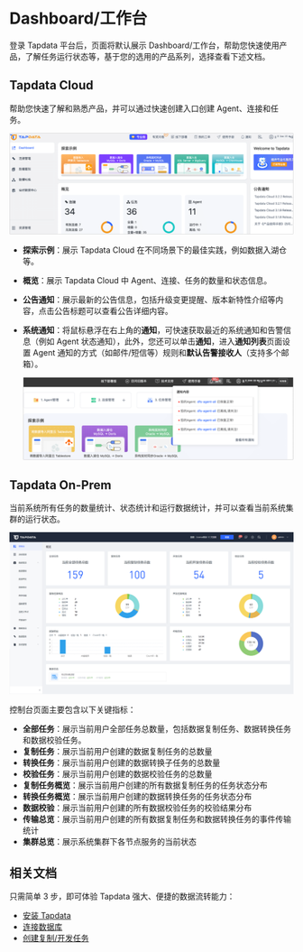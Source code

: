 # Dashboard/工作台

登录 Tapdata 平台后，页面将默认展示 Dashboard/工作台，帮助您快速使用产品，了解任务运行状态等，基于您的选用的产品系列，选择查看下述文档。

## Tapdata Cloud

帮助您快速了解和熟悉产品，并可以通过快速创建入口创建 Agent、连接和任务。

![Tapdata Cloud Dashboard](../images/workshop_cloud.png)

* **探索示例**：展示 Tapdata Cloud 在不同场景下的最佳实践，例如数据入湖仓等。

* **概览**：展示 Tapdata Cloud 中 Agent、连接、任务的数量和状态信息。

* **公告通知**：展示最新的公告信息，包括升级变更提醒、版本新特性介绍等内容，点击公告标题可以查看公告详细内容。

* **系统通知**：将鼠标悬浮在右上角的**通知**，可快速获取最近的系统通知和告警信息（例如 Agent 状态通知），此外，您还可以单击**通知**，进入**通知列表**页面设置 Agent 通知的方式（如邮件/短信等）规则和**默认告警接收人**（支持多个邮箱）。

  ![系统通知](../images/system_notice.png)



## Tapdata On-Prem

当前系统所有任务的数量统计、状态统计和运行数据统计，并可以查看当前系统集群的运行状态。

![](../images/workshop.png)

控制台页面主要包含以下关键指标：

- **全部任务**：展示当前用户全部任务总数量，包括数据复制任务、数据转换任务和数据校验任务。
- **复制任务**：展示当前用户创建的数据复制任务的总数量
- **转换任务**：展示当前用户创建的数据转换子任务的总数量
- **校验任务**：展示当前用户创建的数据校验任务的总数量
- **复制任务概览**：展示当前用户创建的所有数据复制任务的任务状态分布
- **转换任务概览**：展示当前用户创建的数据转换任务的任务状态分布
- **数据校验**：展示当前用户创建的所有数据校验任务的校验结果分布
- **传输总览**：展示当前用户创建的所有数据复制任务和数据转换任务的事件传输统计
- **集群总览**：展示系统集群下各节点服务的当前状态





## 相关文档

只需简单 3 步，即可体验 Tapdata 强大、便捷的数据流转能力：

* [安装 Tapdata](../quick-start/install/README.md)
* [连接数据库](../quick-start/connect-database.md)
* [创建复制/开发任务](../quick-start/create-task.md)

